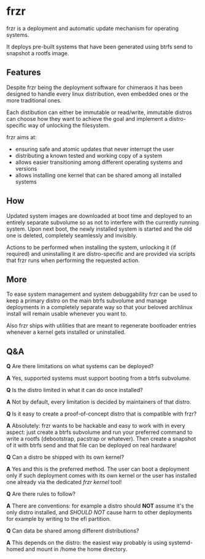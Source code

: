 # frzr

frzr is a deployment and automatic update mechanism for operating systems.

It deploys pre-built systems that have been generated using btrfs send to snapshot a rootfs image.

## Features
Despite frzr being the deployment software for chimeraos it has been designed to handle every linux distribution,
even embedded ones or the more traditional ones.

Each distibution can either be immutable or read/write, immutable distros can choose how they want to achieve the goal
and implement a distro-specific way of unlocking the filesystem.

frzr aims at:
- ensuring safe and atomic updates that never interrupt the user
- distributing a known tested and working copy of a system
- allows easier transitioning among different operating systems and versions
- allows installing one kernel that can be shared among all installed systems

## How
Updated system images are downloaded at boot time and deployed to an entirely separate subvolume so as not to interfere with the currently running system. Upon next boot, the newly installed system is started and the old one is deleted, completely seamlessly and invisibly.

Actions to be performed when installing the system, unlocking it (if required) and uninstalling it are distro-specific and are provided
via scripts that frzr runs when performing the requested action.

## More
To ease system management and system debuggability frzr can be used to keep a primary distro on the main btrfs subvolume and
manage deployments in a completely separate way so that your beloved archlinux install will remain usable whenever you want to.

Also frzr ships with utilities that are meant to regenerate bootloader entries whenever a kernel gets installed or uninstalled.

## Q&A

__Q__ Are there limitations on what systems can be deployed?

__A__ Yes, supported systems must support booting from a btrfs subvolume.


__Q__ Is the distro limited in what it can do once installed?

__A__ Not by default, every limitation is decided by maintainers of that distro.


__Q__ Is it easy to create a proof-of-concept distro that is compatible with frzr?

__A__ Absolutely: frzr wants to be hackable and easy to work with in every aspect: just create a btrfs subvolume and run your preferred command to write a rootfs (debootstrap, pacstrap or whatever). Then create a snapshot of it with btrfs send and that file can be deployed on real hardware!


__Q__ Can a distro be shipped with its own kernel?

__A__ Yes and this is the preferred method. The user can boot a deployment only if such deployment comes with its own kernel or the user has installed one
already via the dedicated *frzr kernel* tool!


__Q__ Are there rules to follow?

__A__ There are conventions: for example a distro should __NOT__ assume it's the only distro installed, and *SHOULD NOT* cause harm to other deployments for example by writing to the efi partition.


__Q__ Can data be shared among different distributions?

__A__ This depends on the distro: the easiest way probably is using systemd-homed and mount in /home the home directory.